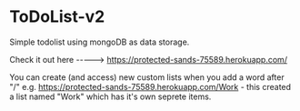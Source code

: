 # ToDoList-v2
Simple todolist using mongoDB as data storage.

Check it out here ----->  https://protected-sands-75589.herokuapp.com/

You can create (and access) new custom lists when you add a word after "/" e.g.  https://protected-sands-75589.herokuapp.com/Work  - this created a list named "Work" which has it's own seprete items. 
